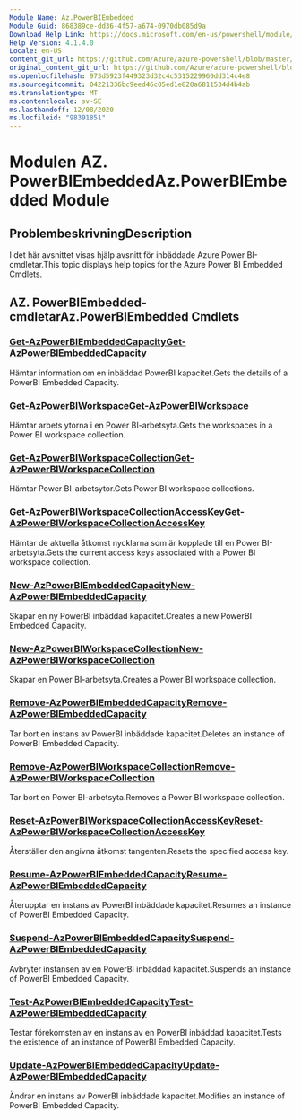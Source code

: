 ```yaml
---
Module Name: Az.PowerBIEmbedded
Module Guid: 868389ce-dd36-4f57-a674-0970db085d9a
Download Help Link: https://docs.microsoft.com/en-us/powershell/module/az.powerbiembedded
Help Version: 4.1.4.0
Locale: en-US
content_git_url: https://github.com/Azure/azure-powershell/blob/master/src/PowerBIEmbedded/PowerBIEmbedded/help/Az.PowerBIEmbedded.md
original_content_git_url: https://github.com/Azure/azure-powershell/blob/master/src/PowerBIEmbedded/PowerBIEmbedded/help/Az.PowerBIEmbedded.md
ms.openlocfilehash: 973d5923f449323d32c4c5315229960dd314c4e8
ms.sourcegitcommit: 04221336bc9eed46c05ed1e828a6811534d4b4ab
ms.translationtype: MT
ms.contentlocale: sv-SE
ms.lasthandoff: 12/08/2020
ms.locfileid: "98391851"
---
```

# <span data-ttu-id="ceeb3-101">Modulen AZ. PowerBIEmbedded</span><span class="sxs-lookup"><span data-stu-id="ceeb3-101">Az.PowerBIEmbedded Module</span></span>
## <span data-ttu-id="ceeb3-102">Problembeskrivning</span><span class="sxs-lookup"><span data-stu-id="ceeb3-102">Description</span></span>
<span data-ttu-id="ceeb3-103">I det här avsnittet visas hjälp avsnitt för inbäddade Azure Power BI-cmdletar.</span><span class="sxs-lookup"><span data-stu-id="ceeb3-103">This topic displays help topics for the Azure Power BI Embedded Cmdlets.</span></span>

## <span data-ttu-id="ceeb3-104">AZ. PowerBIEmbedded-cmdletar</span><span class="sxs-lookup"><span data-stu-id="ceeb3-104">Az.PowerBIEmbedded Cmdlets</span></span>
### [<span data-ttu-id="ceeb3-105">Get-AzPowerBIEmbeddedCapacity</span><span class="sxs-lookup"><span data-stu-id="ceeb3-105">Get-AzPowerBIEmbeddedCapacity</span></span>](Get-AzPowerBIEmbeddedCapacity.md)
<span data-ttu-id="ceeb3-106">Hämtar information om en inbäddad PowerBI kapacitet.</span><span class="sxs-lookup"><span data-stu-id="ceeb3-106">Gets the details of a PowerBI Embedded Capacity.</span></span>

### [<span data-ttu-id="ceeb3-107">Get-AzPowerBIWorkspace</span><span class="sxs-lookup"><span data-stu-id="ceeb3-107">Get-AzPowerBIWorkspace</span></span>](Get-AzPowerBIWorkspace.md)
<span data-ttu-id="ceeb3-108">Hämtar arbets ytorna i en Power BI-arbetsyta.</span><span class="sxs-lookup"><span data-stu-id="ceeb3-108">Gets the workspaces in a Power BI workspace collection.</span></span>

### [<span data-ttu-id="ceeb3-109">Get-AzPowerBIWorkspaceCollection</span><span class="sxs-lookup"><span data-stu-id="ceeb3-109">Get-AzPowerBIWorkspaceCollection</span></span>](Get-AzPowerBIWorkspaceCollection.md)
<span data-ttu-id="ceeb3-110">Hämtar Power BI-arbetsytor.</span><span class="sxs-lookup"><span data-stu-id="ceeb3-110">Gets Power BI workspace collections.</span></span>

### [<span data-ttu-id="ceeb3-111">Get-AzPowerBIWorkspaceCollectionAccessKey</span><span class="sxs-lookup"><span data-stu-id="ceeb3-111">Get-AzPowerBIWorkspaceCollectionAccessKey</span></span>](Get-AzPowerBIWorkspaceCollectionAccessKey.md)
<span data-ttu-id="ceeb3-112">Hämtar de aktuella åtkomst nycklarna som är kopplade till en Power BI-arbetsyta.</span><span class="sxs-lookup"><span data-stu-id="ceeb3-112">Gets the current access keys associated with a Power BI workspace collection.</span></span>

### [<span data-ttu-id="ceeb3-113">New-AzPowerBIEmbeddedCapacity</span><span class="sxs-lookup"><span data-stu-id="ceeb3-113">New-AzPowerBIEmbeddedCapacity</span></span>](New-AzPowerBIEmbeddedCapacity.md)
<span data-ttu-id="ceeb3-114">Skapar en ny PowerBI inbäddad kapacitet.</span><span class="sxs-lookup"><span data-stu-id="ceeb3-114">Creates a new PowerBI Embedded Capacity.</span></span>

### [<span data-ttu-id="ceeb3-115">New-AzPowerBIWorkspaceCollection</span><span class="sxs-lookup"><span data-stu-id="ceeb3-115">New-AzPowerBIWorkspaceCollection</span></span>](New-AzPowerBIWorkspaceCollection.md)
<span data-ttu-id="ceeb3-116">Skapar en Power BI-arbetsyta.</span><span class="sxs-lookup"><span data-stu-id="ceeb3-116">Creates a Power BI workspace collection.</span></span>

### [<span data-ttu-id="ceeb3-117">Remove-AzPowerBIEmbeddedCapacity</span><span class="sxs-lookup"><span data-stu-id="ceeb3-117">Remove-AzPowerBIEmbeddedCapacity</span></span>](Remove-AzPowerBIEmbeddedCapacity.md)
<span data-ttu-id="ceeb3-118">Tar bort en instans av PowerBI inbäddade kapacitet.</span><span class="sxs-lookup"><span data-stu-id="ceeb3-118">Deletes an instance of PowerBI Embedded Capacity.</span></span>

### [<span data-ttu-id="ceeb3-119">Remove-AzPowerBIWorkspaceCollection</span><span class="sxs-lookup"><span data-stu-id="ceeb3-119">Remove-AzPowerBIWorkspaceCollection</span></span>](Remove-AzPowerBIWorkspaceCollection.md)
<span data-ttu-id="ceeb3-120">Tar bort en Power BI-arbetsyta.</span><span class="sxs-lookup"><span data-stu-id="ceeb3-120">Removes a Power BI workspace collection.</span></span>

### [<span data-ttu-id="ceeb3-121">Reset-AzPowerBIWorkspaceCollectionAccessKey</span><span class="sxs-lookup"><span data-stu-id="ceeb3-121">Reset-AzPowerBIWorkspaceCollectionAccessKey</span></span>](Reset-AzPowerBIWorkspaceCollectionAccessKey.md)
<span data-ttu-id="ceeb3-122">Återställer den angivna åtkomst tangenten.</span><span class="sxs-lookup"><span data-stu-id="ceeb3-122">Resets the specified access key.</span></span>

### [<span data-ttu-id="ceeb3-123">Resume-AzPowerBIEmbeddedCapacity</span><span class="sxs-lookup"><span data-stu-id="ceeb3-123">Resume-AzPowerBIEmbeddedCapacity</span></span>](Resume-AzPowerBIEmbeddedCapacity.md)
<span data-ttu-id="ceeb3-124">Återupptar en instans av PowerBI inbäddade kapacitet.</span><span class="sxs-lookup"><span data-stu-id="ceeb3-124">Resumes an instance of PowerBI Embedded Capacity.</span></span>

### [<span data-ttu-id="ceeb3-125">Suspend-AzPowerBIEmbeddedCapacity</span><span class="sxs-lookup"><span data-stu-id="ceeb3-125">Suspend-AzPowerBIEmbeddedCapacity</span></span>](Suspend-AzPowerBIEmbeddedCapacity.md)
<span data-ttu-id="ceeb3-126">Avbryter instansen av en PowerBI inbäddad kapacitet.</span><span class="sxs-lookup"><span data-stu-id="ceeb3-126">Suspends an instance of PowerBI Embedded Capacity.</span></span>

### [<span data-ttu-id="ceeb3-127">Test-AzPowerBIEmbeddedCapacity</span><span class="sxs-lookup"><span data-stu-id="ceeb3-127">Test-AzPowerBIEmbeddedCapacity</span></span>](Test-AzPowerBIEmbeddedCapacity.md)
<span data-ttu-id="ceeb3-128">Testar förekomsten av en instans av en PowerBI inbäddad kapacitet.</span><span class="sxs-lookup"><span data-stu-id="ceeb3-128">Tests the existence of an instance of PowerBI Embedded Capacity.</span></span>

### [<span data-ttu-id="ceeb3-129">Update-AzPowerBIEmbeddedCapacity</span><span class="sxs-lookup"><span data-stu-id="ceeb3-129">Update-AzPowerBIEmbeddedCapacity</span></span>](Update-AzPowerBIEmbeddedCapacity.md)
<span data-ttu-id="ceeb3-130">Ändrar en instans av PowerBI inbäddade kapacitet.</span><span class="sxs-lookup"><span data-stu-id="ceeb3-130">Modifies  an instance of PowerBI Embedded Capacity.</span></span>

